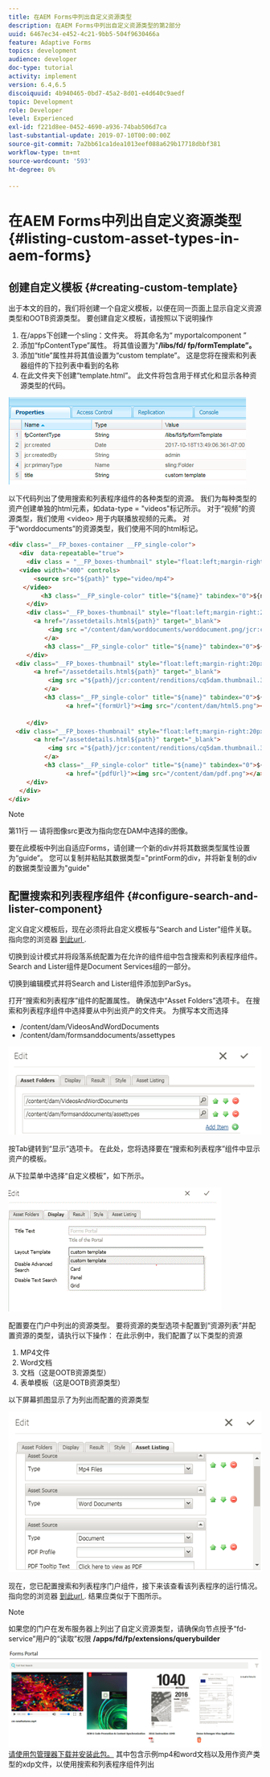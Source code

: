 ```yaml
---
title: 在AEM Forms中列出自定义资源类型
description: 在AEM Forms中列出自定义资源类型的第2部分
uuid: 6467ec34-e452-4c21-9bb5-504f9630466a
feature: Adaptive Forms
topics: development
audience: developer
doc-type: tutorial
activity: implement
version: 6.4,6.5
discoiquuid: 4b940465-0bd7-45a2-8d01-e4d640c9aedf
topic: Development
role: Developer
level: Experienced
exl-id: f221d8ee-0452-4690-a936-74bab506d7ca
last-substantial-update: 2019-07-10T00:00:00Z
source-git-commit: 7a2bb61ca1dea1013eef088a629b17718dbbf381
workflow-type: tm+mt
source-wordcount: '593'
ht-degree: 0%

---
```


# 在AEM Forms中列出自定义资源类型 {#listing-custom-asset-types-in-aem-forms}

## 创建自定义模板 {#creating-custom-template}

出于本文的目的，我们将创建一个自定义模板，以便在同一页面上显示自定义资源类型和OOTB资源类型。 要创建自定义模板，请按照以下说明操作

1. 在/apps下创建一个sling：文件夹。 将其命名为“ myportalcomponent ”
1. 添加“fpContentType”属性。 将其值设置为&quot;**/libs/fd/ fp/formTemplate”。**
1. 添加“title”属性并将其值设置为“custom template”。 这是您将在搜索和列表器组件的下拉列表中看到的名称
1. 在此文件夹下创建“template.html”。 此文件将包含用于样式化和显示各种资源类型的代码。

![appsfolder](assets/appsfolder_.png)

以下代码列出了使用搜索和列表程序组件的各种类型的资源。 我们为每种类型的资产创建单独的html元素，如data-type = &quot;videos&quot;标记所示。 对于“视频”的资源类型，我们使用 &lt;video> 用于内联播放视频的元素。 对于“worddocuments”的资源类型，我们使用不同的html标记。

```html
<div class="__FP_boxes-container __FP_single-color">
   <div  data-repeatable="true">
     <div class = "__FP_boxes-thumbnail" style="float:left;margin-right:20px;" data-type = "videos">
   <video width="400" controls>
       <source src="${path}" type="video/mp4">
    </video>
         <h3 class="__FP_single-color" title="${name}" tabindex="0">${name}</h3>
     </div>
     <div class="__FP_boxes-thumbnail" style="float:left;margin-right:20px;" data-type = "worddocuments">
       <a href="/assetdetails.html${path}" target="_blank">
           <img src ="/content/dam/worddocuments/worddocument.png/jcr:content/renditions/cq5dam.thumbnail.319.319.png"/>
          </a>
          <h3 class="__FP_single-color" title="${name}" tabindex="0">${name}</h3>
     </div>
  <div class="__FP_boxes-thumbnail" style="float:left;margin-right:20px;" data-type = "xfaForm">
       <a href="/assetdetails.html${path}" target="_blank">
           <img src ="${path}/jcr:content/renditions/cq5dam.thumbnail.319.319.png"/>
          </a>
          <h3 class="__FP_single-color" title="${name}" tabindex="0">${name}</h3>
                <a href="{formUrl}"><img src="/content/dam/html5.png"></a><p>

     </div>
  <div class="__FP_boxes-thumbnail" style="float:left;margin-right:20px;" data-type = "printForm">
       <a href="/assetdetails.html${path}" target="_blank">
           <img src ="${path}/jcr:content/renditions/cq5dam.thumbnail.319.319.png"/>
          </a>
          <h3 class="__FP_single-color" title="${name}" tabindex="0">${name}</h3>
                <a href="{pdfUrl}"><img src="/content/dam/pdf.png"></a><p>
     </div>
   </div>
</div>
```

>[!NOTE]
>
>第11行 — 请将图像src更改为指向您在DAM中选择的图像。
>
>要在此模板中列出自适应Forms，请创建一个新的div并将其数据类型属性设置为“guide”。 您可以复制并粘贴其数据类型=&quot;printForm的div，并将新复制的div的数据类型设置为&quot;guide&quot;

## 配置搜索和列表程序组件 {#configure-search-and-lister-component}

定义自定义模板后，现在必须将此自定义模板与“Search and Lister”组件关联。 指向您的浏览器 [到此url ](http://localhost:4502/editor.html/content/AemForms/CustomPortal.html).

切换到设计模式并将段落系统配置为在允许的组件组中包含搜索和列表程序组件。 Search and Lister组件是Document Services组的一部分。

切换到编辑模式并将Search and Lister组件添加到ParSys。

打开“搜索和列表程序”组件的配置属性。 确保选中“Asset Folders”选项卡。 在搜索和列表程序组件中选择要从中列出资产的文件夹。 为撰写本文而选择

* /content/dam/VideosAndWordDocuments
* /content/dam/formsanddocuments/assettypes

![assetfolder](assets/selectingassetfolders.png)

按Tab键转到“显示”选项卡。 在此处，您将选择要在“搜索和列表程序”组件中显示资产的模板。

从下拉菜单中选择“自定义模板”，如下所示。

![searchandlister](assets/searchandlistercomponent.gif)

配置要在门户中列出的资源类型。 要将资源的类型选项卡配置到“资源列表”并配置资源的类型，请执行以下操作： 在此示例中，我们配置了以下类型的资源

1. MP4文件
1. Word文档
1. 文档（这是OOTB资源类型）
1. 表单模板（这是OOTB资源类型）

以下屏幕抓图显示了为列出而配置的资源类型

![资产类型](assets/assettypes.png)

现在，您已配置搜索和列表程序门户组件，接下来该查看该列表程序的运行情况。 指向您的浏览器 [到此url ](http://localhost:4502/content/AemForms/CustomPortal.html?wcmmode=disabled). 结果应类似于下图所示。

>[!NOTE]
>
>如果您的门户在发布服务器上列出了自定义资源类型，请确保向节点授予“fd-service”用户的“读取”权限 **/apps/fd/fp/extensions/querybuilder**

![资产类型](assets/assettypeslistings.png)
[请使用包管理器下载并安装此包。](assets/customassettypekt1.zip) 其中包含示例mp4和word文档以及用作资产类型的xdp文件，以使用搜索和列表程序组件列出
